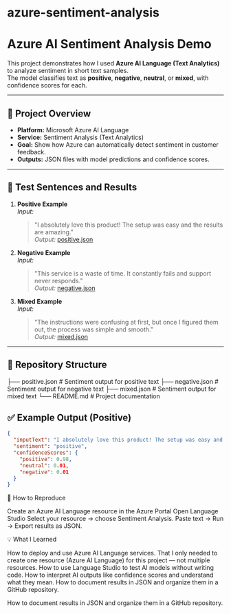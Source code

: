# azure-sentiment-analysis

# Azure AI Sentiment Analysis Demo

This project demonstrates how I used **Azure AI Language (Text Analytics)** to analyze sentiment in short text samples.  
The model classifies text as **positive**, **negative**, **neutral**, or **mixed**, with confidence scores for each.

---

## 📌 Project Overview
- **Platform:** Microsoft Azure AI Language  
- **Service:** Sentiment Analysis (Text Analytics)  
- **Goal:** Show how Azure can automatically detect sentiment in customer feedback.  
- **Outputs:** JSON files with model predictions and confidence scores.

---

## 📝 Test Sentences and Results

1. **Positive Example**  
   *Input:*  
   > "I absolutely love this product! The setup was easy and the results are amazing."  
   *Output:* [positive.json](positive.json)

2. **Negative Example**  
   *Input:*  
   > "This service is a waste of time. It constantly fails and support never responds."  
   *Output:* [negative.json](negative.json)

3. **Mixed Example**  
   *Input:*  
   > "The instructions were confusing at first, but once I figured them out, the process was simple and smooth."  
   *Output:* [mixed.json](mixed.json)

---

## 📂 Repository Structure

├── positive.json # Sentiment output for positive text
├── negative.json # Sentiment output for negative text
├── mixed.json # Sentiment output for mixed text
└── README.md # Project documentation


## ✅ Example Output (Positive)

```json
{
  "inputText": "I absolutely love this product! The setup was easy and the results are amazing.",
  "sentiment": "positive",
  "confidenceScores": {
    "positive": 0.98,
    "neutral": 0.01,
    "negative": 0.01
  }
}
```
🚀 How to Reproduce

Create an Azure AI Language resource in the Azure Portal
Open Language Studio
Select your resource → choose Sentiment Analysis.
Paste text → Run → Export results as JSON.

💡 What I Learned

How to deploy and use Azure AI Language services.
That I only needed to create one resource (Azure AI Language) for this project — not multiple resources.
How to use Language Studio to test AI models without writing code.
How to interpret AI outputs like confidence scores and understand what they mean.
How to document results in JSON and organize them in a GitHub repository.

How to document results in JSON and organize them in a GitHub repository.
